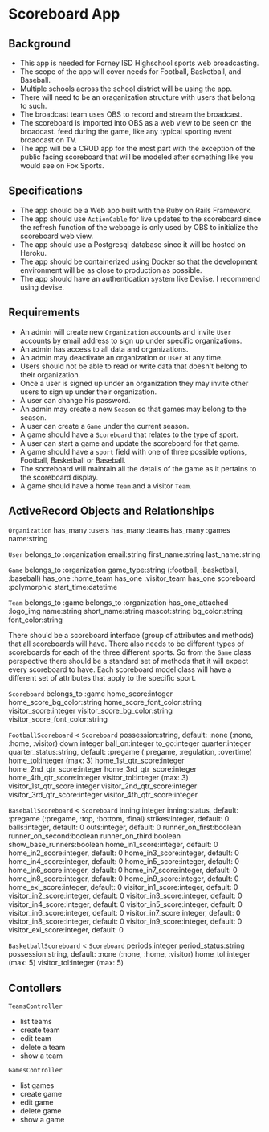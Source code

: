 # Scoreboard App

## Background

* This app is needed for Forney ISD Highschool sports web broadcasting.
* The scope of the app will cover needs for Football, Basketball, and Baseball.
* Multiple schools across the school district will be using the app.
* There will need to be an oraganization structure with users that belong to
  such.
* The broadcast team uses OBS to record and stream the broadcast.
* The scoreboard is imported into OBS as a web view to be seen on the broadcast.
  feed during the game, like any typical sporting event broadcast on TV.
* The app will be a CRUD app for the most part with the exception of the public
  facing scoreboard that will be modeled after something like you would see on
  Fox Sports.

## Specifications

* The app should be a Web app built with the Ruby on Rails Framework.
* The app should use `ActionCable` for live updates to the scoreboard since the
  refresh function of the webpage is only used by OBS to initialize the
  scoreboard web view.
* The app should use a Postgresql database since it will be hosted on Heroku.
* The app should be containerized using Docker so that the development
  environment will be as close to production as possible.
* The app should have an authentication system like Devise.  I recommend using
  devise.

## Requirements

* An admin will create new `Organization` accounts and invite `User` accounts by
  email address to sign up under specific organizations.
* An admin has access to all data and organizations.
* An admin may deactivate an organization or `User` at any time.
* Users should not be able to read or write data that doesn't belong to
  their organization.
* Once a user is signed up under an organization they may invite other users to
  sign up under their organization.
* A user can change his password.
* An admin may create a new `Season` so that games may belong to the season.
* A user can create a `Game` under the current season.
* A game should have a `Scoreboard` that relates to the type of sport.
* A user can start a game and update the scoreboard for that game.
* A game should have a `sport` field with one of three possible options,
  Football, Basketball or Baseball.
* The socreboard will maintain all the details of the game as it pertains to the
  scoreboard display.
* A game should have a home `Team` and a visitor `Team`.


## ActiveRecord Objects and Relationships

`Organization`
has_many :users
has_many :teams
has_many :games
name:string

`User`
belongs_to :organization
email:string
first_name:string
last_name:string

`Game`
belongs_to :organization
game_type:string (:football, :basketball, :baseball)
has_one :home_team
has_one :visitor_team
has_one scoreboard :polymorphic
start_time:datetime

`Team`
belongs_to :game
belongs_to :organization
has_one_attached :logo_img
name:string
short_name:string
mascot:string
bg_color:string
font_color:string


There should be a scoreboard interface (group of attributes and methods) that
all scoreboards will have.  There also needs to be different types of
scoreboards for each of the three different sports.  So from the `Game` class
perspective there should be a standard set of methods that it will expect every
scoreboard to have.  Each scoreboard model class will have a different set of
attributes that apply to the specific sport.

`Scoreboard`
belongs_to :game
home_score:integer
home_score_bg_color:string
home_score_font_color:string
visitor_score:integer
visitor_score_bg_color:string
visitor_score_font_color:string


`FootballScoreboard` < `Scoreboard`
possession:string, default: :none (:none, :home, :visitor)
down:integer
ball_on:integer
to_go:integer
quarter:integer
quarter_status:string, default: :pregame (:pregame, :regulation, :overtime)
home_tol:integer (max: 3)
home_1st_qtr_score:integer
home_2nd_qtr_score:integer
home_3rd_qtr_score:integer
home_4th_qtr_score:integer
visitor_tol:integer (max: 3)
visitor_1st_qtr_score:integer
visitor_2nd_qtr_score:integer
visitor_3rd_qtr_score:integer
visitor_4th_qtr_score:integer



`BaseballScoreboard` < `Scoreboard`
inning:integer
inning:status, default: :pregame (:pregame, :top, :bottom, :final)
strikes:integer, default: 0
balls:integer, default: 0
outs:integer, default: 0
runner_on_first:boolean
runner_on_second:boolean
runner_on_third:boolean
show_base_runners:boolean
home_in1_score:integer, default: 0
home_in2_score:integer, default: 0
home_in3_score:integer, default: 0
home_in4_score:integer, default: 0
home_in5_score:integer, default: 0
home_in6_score:integer, default: 0
home_in7_score:integer, default: 0
home_in8_score:integer, default: 0
home_in9_score:integer, default: 0
home_exi_score:integer, default: 0
visitor_in1_score:integer, default: 0
visitor_in2_score:integer, default: 0
visitor_in3_score:integer, default: 0
visitor_in4_score:integer, default: 0
visitor_in5_score:integer, default: 0
visitor_in6_score:integer, default: 0
visitor_in7_score:integer, default: 0
visitor_in8_score:integer, default: 0
visitor_in9_score:integer, default: 0
visitor_exi_score:integer, default: 0


`BasketballScoreboard` < `Scoreboard`
periods:integer
period_status:string
possession:string, default: :none (:none, :home, :visitor)
home_tol:integer (max: 5)
visitor_tol:integer (max: 5)


## Contollers

`TeamsController`
- list teams
- create team
- edit team
- delete a team
- show a team

`GamesController`
- list games
- create game
- edit game
- delete game
- show a game
